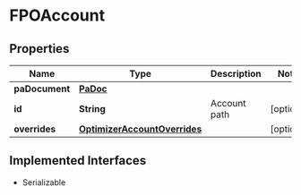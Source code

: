 

# FPOAccount


## Properties

Name | Type | Description | Notes
------------ | ------------- | ------------- | -------------
**paDocument** | [**PaDoc**](PaDoc.md) |  | 
**id** | **String** | Account path |  [optional]
**overrides** | [**OptimizerAccountOverrides**](OptimizerAccountOverrides.md) |  |  [optional]


## Implemented Interfaces

* Serializable


